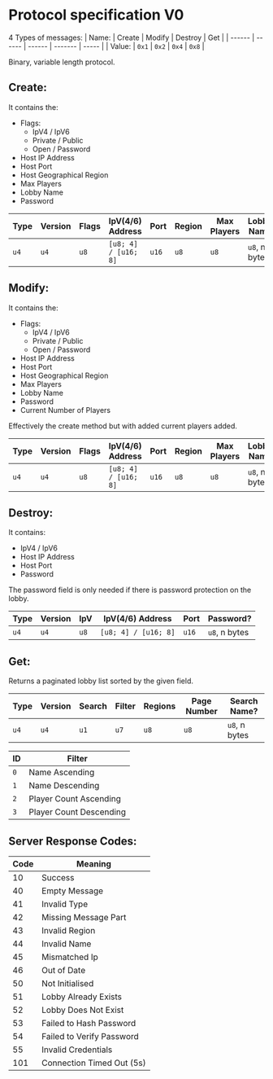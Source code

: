 # Protocol specification V0
4 Types of messages:
| Name:  | Create | Modify | Destroy | Get   |
| ------ | ------ | ------ | ------- | ----- |
| Value: | `0x1`  | `0x2`  | `0x4`   | `0x8` |

Binary, variable length protocol.

## Create:
It contains the:
- Flags:
	- IpV4 / IpV6
	- Private / Public
	- Open / Password
- Host IP Address
- Host Port
- Host Geographical Region
- Max Players
- Lobby Name
- Password

| Type | Version | Flags | IpV(4/6) Address     | Port  | Region | Max Players | Lobby Name    | Password?     |
| ---- | ------- | ----- | -------------------- | ----- | ------ | ----------- | ------------- | ------------- |
| `u4` | `u4`    | `u8`  | `[u8; 4] / [u16; 8]` | `u16` | `u8`   | `u8`        | `u8`, n bytes | `u8`, n bytes |

## Modify:
It contains the:
- Flags:
	- IpV4 / IpV6
	- Private / Public
	- Open / Password
- Host IP Address
- Host Port
- Host Geographical Region
- Max Players
- Lobby Name
- Password
- Current Number of Players

Effectively the create method but with added current players added.

| Type | Version | Flags | IpV(4/6) Address     | Port  | Region | Max Players | Lobby Name    | Password?     | Current Players |
| ---- | ------- | ----- | -------------------- | ----- | ------ | ----------- | ------------- | ------------- | --------------- |
| `u4` | `u4`    | `u8`  | `[u8; 4] / [u16; 8]` | `u16` | `u8`   | `u8`        | `u8`, n bytes | `u8`, n bytes | `u8`            |

## Destroy:
It contains:
- IpV4 / IpV6
- Host IP Address
- Host Port
- Password

The password field is only needed if there is password protection on the lobby.

| Type | Version | IpV  | IpV(4/6) Address     | Port  | Password?     |
| ---- | ------- | ---- | -------------------- | ----- | ------------- |
| `u4` | `u4`    | `u8` | `[u8; 4] / [u16; 8]` | `u16` | `u8`, n bytes |

## Get:
Returns a paginated lobby list sorted by the given field.

| Type | Version | Search | Filter | Regions | Page Number | Search Name?  |
| ---- | ------- | ------ | ------ | ------- | ----------- | ------------- |
| `u4` | `u4`    | `u1`   | `u7`   | `u8`    | `u8`        | `u8`, n bytes |

| ID    | Filter                  |
| ----- | ----------------------- |
| `0`   | Name Ascending          |
| `1`   | Name Descending         |
| `2`   | Player Count Ascending  |
| `3`   | Player Count Descending |

## Server Response Codes:

| Code | Meaning                   |
| ---- | ------------------------- |
| 10   | Success                   |
| 40   | Empty Message             |
| 41   | Invalid Type              |
| 42   | Missing Message Part      |
| 43   | Invalid Region            |
| 44   | Invalid Name              |
| 45   | Mismatched Ip             |
| 46   | Out of Date               |
| 50   | Not Initialised           |
| 51   | Lobby Already Exists      |
| 52   | Lobby Does Not Exist      |
| 53   | Failed to Hash Password   |
| 54   | Failed to Verify Password |
| 55   | Invalid Credentials       |
| 101  | Connection Timed Out (5s) |
